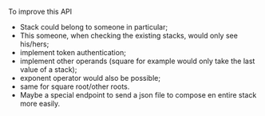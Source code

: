 To improve this API

- Stack could belong to someone in particular;
- This someone, when checking the existing stacks, would only see his/hers;
- implement token authentication;
- implement other operands (square for example would only take the last value of a stack);
- exponent operator would also be possible;
- same for square root/other roots.
- Maybe a special endpoint to send a json file to compose en entire stack more easily.